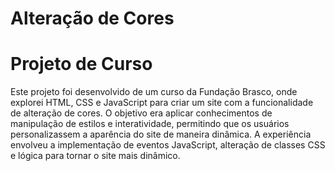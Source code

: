 # Alteração de Cores
# Projeto de Curso
Este projeto foi desenvolvido de um curso da Fundação Brasco, onde explorei HTML, CSS e JavaScript para criar um site com a funcionalidade de alteração de cores. O objetivo era aplicar conhecimentos de manipulação de estilos e interatividade, permitindo que os usuários personalizassem a aparência do site de maneira dinâmica.
A experiência envolveu a implementação de eventos JavaScript, alteração de classes CSS e lógica para tornar o site mais dinâmico.
